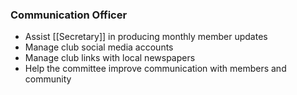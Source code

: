### Communication Officer
- Assist [[Secretary]] in producing monthly member updates
- Manage club social media accounts
- Manage club links with local newspapers
- Help the committee improve communication with members and community